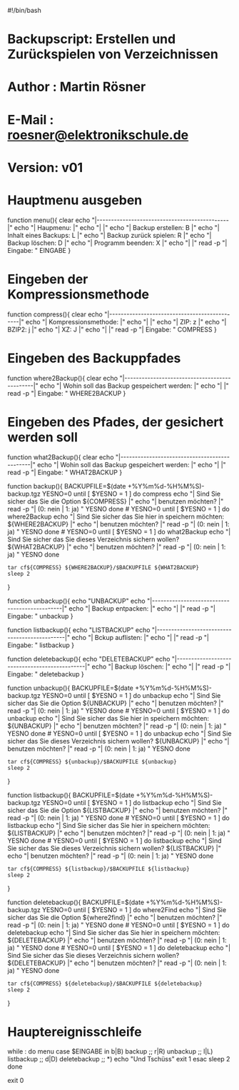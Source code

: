 #!/bin/bash

# Backupscript: Erstellen und Zurückspielen von Verzeichnissen
# Author : Martin Rösner
# E-Mail : roesner@elektronikschule.de
# Version: v01

# Hauptmenu ausgeben
function menu(){
	clear
	echo "|----------------------------------------------|"
	echo "| Haupmenu:                                    |"
	echo "|                                              |"
	echo "|      Backup erstellen:      B                |"
	echo "|      Inhalt eines Backups:  L                |"
	echo "|      Backup zurück spielen: R                |"
	echo "|      Backup löschen:        D                |"
	echo "|      Programm beenden:      X                |"
	echo "|                                              |"
	read -p "| Eingabe: " EINGABE
}

# Eingeben der Kompressionsmethode
function compress(){
	clear
	echo "|----------------------------------------------|"
	echo "| Kompressionsmethode:                         |"
	echo "|                                              |"
	echo "|      ZIP:                   z                |"
	echo "|      BZIP2:                 j                |"
	echo "|      XZ:                    J                |"
	echo "|                                              |"
	read -p "| Eingabe: " COMPRESS
}

# Eingeben des Backuppfades
function where2Backup(){
	clear
	echo "|----------------------------------------------|"
	echo "| Wohin soll das Backup gespeichert werden:    |"
	echo "|                                              |"
	read -p "| Eingabe: " WHERE2BACKUP
}

# Eingeben des Pfades, der gesichert werden soll
function what2Backup(){
	clear
	echo "|----------------------------------------------|"
	echo "| Wohin soll das Backup gespeichert werden:    |"
	echo "|                                              |"
	read -p "| Eingabe: " WHAT2BACKUP
}


function backup(){
	BACKUPFILE=$(date +%Y%m%d-%H%M%S)-backup.tgz
	YESNO=0
	until [ $YESNO = 1 ]
	do
		compress
		echo "| Sind Sie sicher das Sie die Option ${COMPRESS}         |"
		echo "| benutzen möchten?                            |"
		read -p "| (0: nein | 1: ja) " YESNO
	done
	#
	YESNO=0
	until [ $YESNO = 1 ]
	do
		where2Backup
		echo "| Sind Sie sicher das Sie hier in speichern möchten: ${WHERE2BACKUP}         |"
		echo "| benutzen möchten?                            |"
		read -p "| (0: nein | 1: ja) " YESNO
	done
	#
	YESNO=0
	until [ $YESNO = 1 ]
	do
		what2Backup
		echo "| Sind Sie sicher das Sie dieses Verzeichnis sichern wollen? ${WHAT2BACKUP}         |"
		echo "| benutzen möchten?                            |"
		read -p "| (0: nein | 1: ja) " YESNO
	done

	tar cf${COMPRESS} ${WHERE2BACKUP}/$BACKUPFILE ${WHAT2BACKUP}
	sleep 2
}

function unbackup(){
	echo "UNBACKUP"
	echo "|----------------------------------------------|"
	echo "| Backup entpacken:    |"
	echo "|                                              |"
	read -p "| Eingabe: " unbackup
}

function listbackup(){
	echo "LISTBACKUP"
	echo "|----------------------------------------------|"
	echo "| Bckup auflisten:    |"
	echo "|                                              |"
	read -p "| Eingabe: " listbackup
}

function deletebackup(){
	echo "DELETEBACKUP"
	echo "|----------------------------------------------|"
	echo "| Backup löschen:    |"
	echo "|                                              |"
	read -p "| Eingabe: " deletebackup
}

function unbackup(){
	BACKUPFILE=$(date +%Y%m%d-%H%M%S)-backup.tgz
	YESNO=0
	until [ $YESNO = 1 ]
	do
		unbackup
		echo "| Sind Sie sicher das Sie die Option ${UNBACKUP}         |"
		echo "| benutzen möchten?                            |"
		read -p "| (0: nein | 1: ja) " YESNO
	done
	#
	YESNO=0
	until [ $YESNO = 1 ]
	do
		unbackup
		echo "| Sind Sie sicher das Sie hier in speichern möchten: ${UNBACKUP}         |"
		echo "| benutzen möchten?                            |"
		read -p "| (0: nein | 1: ja) " YESNO
	done
	#
	YESNO=0
	until [ $YESNO = 1 ]
	do
		unbackup
		echo "| Sind Sie sicher das Sie dieses Verzeichnis sichern wollen? ${UNBACKUP}         |"
		echo "| benutzen möchten?                            |"
		read -p "| (0: nein | 1: ja) " YESNO
	done

	tar cf${COMPRESS} ${unbackup}/$BACKUPFILE ${unbackup}
	sleep 2
}

function listbackup(){
	BACKUPFILE=$(date +%Y%m%d-%H%M%S)-backup.tgz
	YESNO=0
	until [ $YESNO = 1 ]
	do
		listbackup
		echo "| Sind Sie sicher das Sie die Option ${LISTBACKUP}         |"
		echo "| benutzen möchten?                            |"
		read -p "| (0: nein | 1: ja) " YESNO
	done
	#
	YESNO=0
	until [ $YESNO = 1 ]
	do
		listbackup
		echo "| Sind Sie sicher das Sie hier in speichern möchten: ${LISTBACKUP}         |"
		echo "| benutzen möchten?                            |"
		read -p "| (0: nein | 1: ja) " YESNO
	done
	#
	YESNO=0
	until [ $YESNO = 1 ]
	do
		listbackup
		echo "| Sind Sie sicher das Sie dieses Verzeichnis sichern wollen? ${LISTBACKUP}         |"
		echo "| benutzen möchten?                            |"
		read -p "| (0: nein | 1: ja) " YESNO
	done

	tar cf${COMPRESS} ${listbackup}/$BACKUPFILE ${listbackup}
	sleep 2
}

function deletebackup(){
	BACKUPFILE=$(date +%Y%m%d-%H%M%S)-backup.tgz
	YESNO=0
	until [ $YESNO = 1 ]
	do
		where2Find
		echo "| Sind Sie sicher das Sie die Option ${where2find}         |"
		echo "| benutzen möchten?                            |"
		read -p "| (0: nein | 1: ja) " YESNO
	done
	#
	YESNO=0
	until [ $YESNO = 1 ]
	do
		deletebackup
		echo "| Sind Sie sicher das Sie hier in speichern möchten: ${DELETEBACKUP}         |"
		echo "| benutzen möchten?                            |"
		read -p "| (0: nein | 1: ja) " YESNO
	done
	#
	YESNO=0
	until [ $YESNO = 1 ]
	do
		deletebackup
		echo "| Sind Sie sicher das Sie dieses Verzeichnis sichern wollen? ${DELETEBACKUP}         |"
		echo "| benutzen möchten?                            |"
		read -p "| (0: nein | 1: ja) " YESNO
	done

	tar cf${COMPRESS} ${deletebackup}/$BACKUPFILE ${deletebackup}
	sleep 2
}

# Hauptereignisschleife
while :
do
	menu
	case $EINGABE in
		b|B)
			backup
			;;
		r|R)
			unbackup
			;;
		l|L)
			listbackup
			;;
		d|D)
			deletebackup
			;;
		*)
			echo "Und Tschüss"
			exit 1
	esac
	sleep 2
done

exit 0
